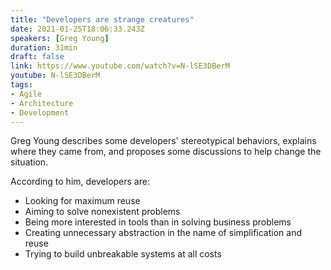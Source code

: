 ```yaml
---
title: "Developers are strange creatures"
date: 2021-01-25T18:06:33.243Z
speakers: [Greg Young]
duration: 31min
draft: false
link: https://www.youtube.com/watch?v=N-lSE3DBerM
youtube: N-lSE3DBerM
tags:
- Agile
- Architecture
- Development
---
```


Greg Young describes some developers' stereotypical behaviors, explains where they came from, and proposes some discussions to help change the situation.

According to him, developers are:

* Looking for maximum reuse
* Aiming to solve nonexistent problems
* Being more interested in tools than in solving business problems
* Creating unnecessary abstraction in the name of simplification and reuse
* Trying to build unbreakable systems at all costs